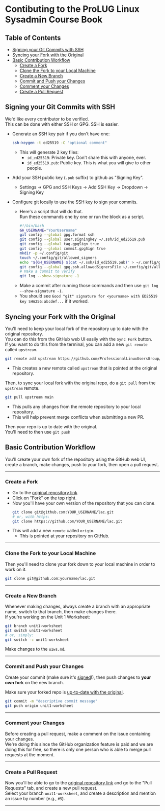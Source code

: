 # Contibuting to the ProLUG Linux Sysadmin Course Book


## Table of Contents
* [Signing your Git Commits with SSH](#signing-your-git-commits-with-ssh) 
* [Syncing your Fork with the Original](#syncing-your-fork-with-the-original) 
* [Basic Contribution Workflow](#basic-contribution-workflow) 
    * [Create a Fork](#create-a-fork) 
    * [Clone the Fork to your Local Machine](#clone-the-fork-to-your-local-machine) 
    * [Create a New Branch](#create-a-new-branch) 
    * [Commit and Push your Changes](#commit-and-push-your-changes) 
    * [Comment your Changes](#comment-your-changes) 
    * [Create a Pull Request](#create-a-pull-request) 


## Signing your Git Commits with SSH
We'd like every contributor to be verified.  
This can be done with either SSH or GPG. SSH is easier.  

* Generate an SSH key pair if you don't have one:
  ```bash
  ssh-keygen -t ed25519 -C "optional comment"
  ```
    * This will generate 2 key files:
        - `id_ed25519`: Private key. Don't share this with anyone, ever.  
        - `id_ed25519.pub`: Public key. This is what you will give to other people.  

* Add your SSH public key (`.pub` suffix) to github as "Signing Key".  
    * Settings -> GPG and SSH Keys -> Add SSH Key -> Dropdown -> Signing Key
* Configure git locally to use the SSH key to sign your commits.
    * Here's a script that will do that.  
      Run these commands one by one or run the block as a script.  
      ```bash
      #!/bin/bash
      GH_USERNAME="YourUsername"
      git config --global gpg.format ssh
      git config --global user.signingkey ~/.ssh/id_ed25519.pub
      git config --global tag.gpgSign true
      git config --global commit.gpgSign true
      mkdir -p ~/.config/git
      touch ~/.config/git/allowed_signers
      echo "${GH_USERNAME} $(cat ~/.ssh/id_ed25519.pub)" > ~/.config/git/allowed_signers
      git config --global gpg.ssh.allowedSignersFile ~/.config/git/allowed_signers
      # Make a commit to verify
      git log --show-signature -1
      ```
    * Make a commit after running those commands and then use `git log --show-signature -1`.  
    * You should see `Good "git" signature for <yourname> with ED25519 key SHA256:abcdef...` if it worked.  


## Syncing your Fork with the Original 
You'll need to keep your local fork of the repository up to date with the original repository.  
You can do this from the GitHub web UI easily with the `Sync Fork` button.  
If you want to do this from the terminal, you can add a new `git remote` called `upstream`.  
```bash
git remote add upstream https://github.com/ProfessionalLinuxUsersGroup/lac.git
```
- This creates a new remote called `upstream` that is pointed at the original repository.  

Then, to sync your local fork with the original repo, do a `git pull` from the `upstream` remote.  
```bash
git pull upstream main
```
- This pulls any changes from the remote repository to your local repository.
- This will help prevent merge conflicts when submitting a new PR.  

Then your repo is up to date with the original.  
You'll need to then use `git push `


## Basic Contribution Workflow
You'll create your own fork of the repository using the GitHub web UI, create a
branch, make changes, push to your fork, then open a pull request.  

---

### Create a Fork
- Go to the [original repository link](https://github.com/ProfessionalLinuxUsersGroup/lac).  
- Click on "Fork" on the top right.  
- Now you'll have your own version of the repository that you can clone.  
  ```bash
  git clone git@github.com:YOUR_USERNAME/lac.git
  # or, with https:
  git clone https://github.com/YOUR_USERNAME/lac.git
  ```
- This will add a new `remote` called `origin`.  
    - This is pointed at your repository on GitHub.

---

### Clone the Fork to your Local Machine
Then you'll need to clone your fork down to your local machine in order to work on it.  
```bash
git clone git@github.com:yourname/lac.git
```

---

### Create a New Branch
Whenever making changes, always create a branch with an appropriate name, switch to
that branch, then make changes there.  
If you're working on the Unit 1 Worksheet:
```bash
git branch unit1-worksheet
git switch unit1-worksheet
# or, simply:
git switch -c unit1-worksheet
```
Make changes to the `u1ws.md`.  

---

### Commit and Push your Changes
Create your commit (make sure it's [signed](#signing-your-git-commits-with-ssh)!), then push changes to **your own fork** on the new branch.  

Make sure your forked repo is [up-to-date with the original](#syncing-your-fork-with-the-original).  
```bash
git commit -m "descriptive commit message"
git push origin unit1-worksheet
```

---

### Comment your Changes
Before creating a pull request, make a comment on the issue containing your changes.  
We're doing this since the GitHub organization feature is paid and we are doing this for free, so there is only one person who is able to merge pull requests at the moment. 

---

### Create a Pull Request
Now you'll be able to go to the [original repository link](https://github.com/ProfessionalLinuxUsersGroup/lac) and go to the "Pull Requests" tab, and create a new pull request.  
Select your branch `unit1-worksheet`, and create a description and mention an issue by number (e.g., `#5`).  

---


